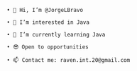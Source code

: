     • 👋 Hi, I’m @JorgeLBravo

    • 👀 I’m interested in Java

    • 🌱 I’m currently learning Java

    • 😎 Open to opportunities

    • 📫 Contact me: raven.int.20@gmail.com

<!---
JorgeLBravo/JorgeLBravo is a ✨ special ✨ repository because its `README.md` (this file) appears on your GitHub profile.
You can click the Preview link to take a look at your changes.
--->
